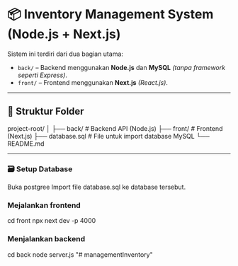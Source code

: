 # 📦 Inventory Management System (Node.js + Next.js)

Sistem ini terdiri dari dua bagian utama:

- `back/` – Backend menggunakan **Node.js** dan **MySQL** *(tanpa framework seperti Express)*.
- `front/` – Frontend menggunakan **Next.js** *(React.js)*.

---

## 📁 Struktur Folder

project-root/
│
├── back/ # Backend API (Node.js)
├── front/ # Frontend (Next.js)
├── database.sql # File untuk import database MySQL
└── README.md

---
### 🗃️ Setup Database
Buka postgree
Import file database.sql ke database tersebut.

### Mejalankan frontend
cd front npx next dev -p 4000

### Menjalankan backend
cd back node server.js
"# managementInventory" 
